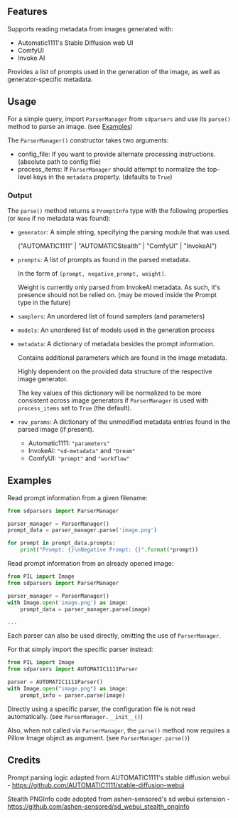 
## Features

Supports reading metadata from images generated with:
* Automatic1111's Stable Diffusion web UI
* ComfyUI
* Invoke AI

Provides a list of prompts used in the generation of the image, as well as generator-specific metadata.

## Usage
For a simple query, import ```ParserManager``` from ```sdparsers``` and use its ```parse()``` method to parse an image. (see [Examples](#Examples))

The ```ParserManager()``` constructor takes two arguments:
* config_file: If you want to provide alternate processing instructions. (absolute path to config file)
* process_items: If ```ParserManager``` should attempt to normalize the top-level keys in the ```metadata``` property. (defaults to ```True```)

### Output
The ```parse()``` method returns a ```PromptInfo``` type with the following properties (or ```None``` if no metadata was found):
* ```generator```: A simple string, specifying the parsing module that was used.

  ("AUTOMATIC1111" | "AUTOMATICStealth" | "ComfyUI" | "InvokeAI")

* ```prompts```: A list of prompts as found in the parsed metadata.

  In the form of ```(prompt, negative_prompt, weight)```.

  Weight is currently only parsed from InvokeAI metadata. As such, it's presence should not be relied on. (may be moved inside the Prompt type in the future)

* `samplers`: An unordered list of found samplers (and parameters)

* `models`: An unordered list of models used in the generation process

* ```metadata```: A dictionary of metadata besides the prompt information.

  Contains additional parameters which are found in the image metadata.

  Highly dependent on the provided data structure of the respective image generator.

  The key values of this dictionary will be normalized to be more consistent across image generators if ```ParserManager``` is used with ```process_items``` set to ```True``` (the default).
 
* ```raw_params```: A dictionary of the unmodified metadata entries found in the parsed image (if present).

  * Automatic1111: ```"parameters"```
  * InvokeAI: ```"sd-metadata"``` and ```"Dream"```
  * ComfyUI: ```"prompt"``` and ```"workflow"```


## Examples

Read prompt information from a given filename:
```python
from sdparsers import ParserManager

parser_manager = ParserManager()
prompt_data = parser_manager.parse('image.png')

for prompt in prompt_data.prompts:
    print("Prompt: {}\nNegative Prompt: {}".format(*prompt))
```

Read prompt information from an already opened image:
```python
from PIL import Image
from sdparsers import ParserManager

parser_manager = ParserManager()
with Image.open('image.png') as image:
    prompt_data = parser_manager.parse(image)

...
```

Each parser can also be used directly, omitting the use of ```ParserManager```.

For that simply import the specific parser instead:
```python
from PIL import Image
from sdparsers import AUTOMATIC1111Parser

parser = AUTOMATIC1111Parser()
with Image.open("image.png") as image:
    prompt_info = parser.parse(image)
```

Directly using a specific parser, the configuration file is not read automatically. (see ```ParserManager.__init__()```)

Also, when not called via ```ParserManager```, the ```parse()``` method now requires a Pillow Image object as argument. (see ```ParserManager.parse()```)

## Credits
Prompt parsing logic adapted from AUTOMATIC1111's stable diffusion webui - https://github.com/AUTOMATIC1111/stable-diffusion-webui

Stealth PNGInfo code adopted from ashen-sensored's sd webui extension - https://github.com/ashen-sensored/sd_webui_stealth_pnginfo